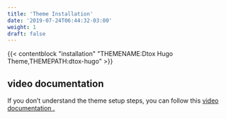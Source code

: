 ```yaml
---
title: 'Theme Installation'
date: '2019-07-24T06:44:32-03:00'
weight: 1
draft: false
---
```


{{< contentblock "installation" "THEMENAME:Dtox Hugo Theme,THEMEPATH:dtox-hugo" >}}

video documentation
-------------------

If you don’t understand the theme setup steps, you can follow this [video documentation .](https://www.youtube.com/watch?v=jrkvirglgaQ)
